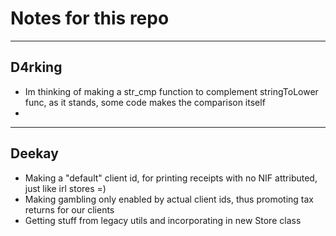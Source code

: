 # Notes for this repo
---

## D4rking
- Im thinking of making a str_cmp function to complement stringToLower func, as it stands, some code makes the comparison itself
-

---
## Deekay
- Making a "default" client id, for printing receipts with no NIF attributed, just like irl stores =)
- Making gambling only enabled by actual client ids, thus promoting tax returns for our clients
- Getting stuff from legacy utils and incorporating in new Store class